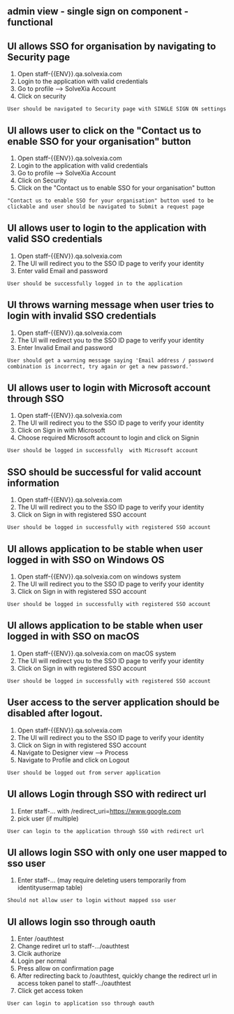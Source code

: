 ## admin view - single sign on component - functional

## UI allows SSO for organisation by navigating to Security page

1. Open staff-{{ENV}}.qa.solvexia.com
2. Login to the application with valid credentials
3. Go to profile --> SolveXia Account
4. Click on security 

`User should be navigated to Security page with SINGLE SIGN ON settings`

## UI allows user to click on  the "Contact us to enable SSO for your organisation" button

1. Open staff-{{ENV}}.qa.solvexia.com
2. Login to the application with valid credentials
3. Go to profile --> SolveXia Account
4. Click on Security 
5. Click on the  "Contact us to enable SSO for your organisation" button

`"Contact us to enable SSO for your organisation" button used to be clickable and user should be navigated to Submit a request page`

## UI allows user to login to the application with valid SSO credentials

1. Open staff-{{ENV}}.qa.solvexia.com
2. The UI will redirect you to the SSO ID page to verify your identity 
3. Enter valid Email and password

 `User should be successfully logged in to the application`

## UI throws warning message when user tries to login with invalid SSO credentials
 
1. Open staff-{{ENV}}.qa.solvexia.com
2. The UI will redirect you to the SSO ID page to verify your identity 
3. Enter Invalid Email and password

`User should get a warning message saying 'Email address / password combination is incorrect, try again or get a new password.'`

## UI allows user to login with Microsoft account through SSO

1. Open staff-{{ENV}}.qa.solvexia.com
2. The UI will redirect you to the SSO ID page to verify your identity 
3. Click on Sign in with Microsoft
4. Choose required Microsoft account to login and click on Signin

`User should be logged in successfully  with Microsoft account`

## SSO should be successful for valid account information

1. Open staff-{{ENV}}.qa.solvexia.com
2. The UI will redirect you to the SSO ID page to verify your identity 
3. Click on Sign in with registered SSO account

`User should be logged in successfully with registered SSO account`

## UI allows application to be stable when user logged in with SSO on Windows OS

1. Open staff-{{ENV}}.qa.solvexia.com on windows system
2. The UI will redirect you to the SSO ID page to verify your identity 
3. Click on Sign in with registered SSO account

`User should be logged in successfully with registered SSO account`

## UI allows application to be stable when user logged in with SSO on macOS

1. Open staff-{{ENV}}.qa.solvexia.com on macOS system
2. The UI will redirect you to the SSO ID page to verify your identity 
3. Click on Sign in with registered SSO account

`User should be logged in successfully with registered SSO account`

## User access to the server application should be disabled after logout.

1. Open staff-{{ENV}}.qa.solvexia.com 
2. The UI will redirect you to the SSO ID page to verify your identity 
3. Click on Sign in with registered SSO account
4. Navigate to Designer view  --> Process
5. Navigate to Profile and click on Logout

`User should be logged out from server application`

## UI allows Login through SSO with redirect url 

1. Enter staff-... with /redirect_uri=https://www.google.com
2. pick user (if multiple)

`User can login to the application through SSO with redirect url`

## UI allows login SSO with only one user mapped to sso user

1. Enter staff-... (may require deleting users temporarily from identityusermap table)

`Should not allow user to login without mapped sso user`

## UI allows login sso through oauth 

1. Enter /oauthtest
2. Change rediret url to staff-.../oauthtest
3. Clcik authorize
4. Login per normal
5. Press allow on confirmation page
6. After redirecting back to /oauthtest, quickly change the redirect url in access token panel to staff-../oauthtest
7. Click get access token

`User can login to application sso through oauth`
